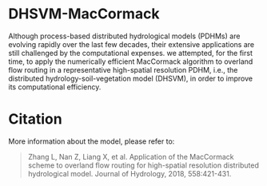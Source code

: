 # DHSVM-MacCormack

Although process-based distributed hydrological models (PDHMs) are evolving rapidly over the last few decades, their extensive applications are still challenged by the computational expenses. we attempted, for the first time, to apply the numerically efficient MacCormack algorithm to overland flow routing in a representative high-spatial resolution PDHM, i.e., the distributed hydrology-soil-vegetation model (DHSVM), in order to improve its computational efficiency.

# Citation
More information about the model, please refer to:
> Zhang L, Nan Z, Liang X, et al. Application of the MacCormack scheme to overland flow routing for high-spatial resolution distributed hydrological model. Journal of Hydrology, 2018, 558:421-431.
